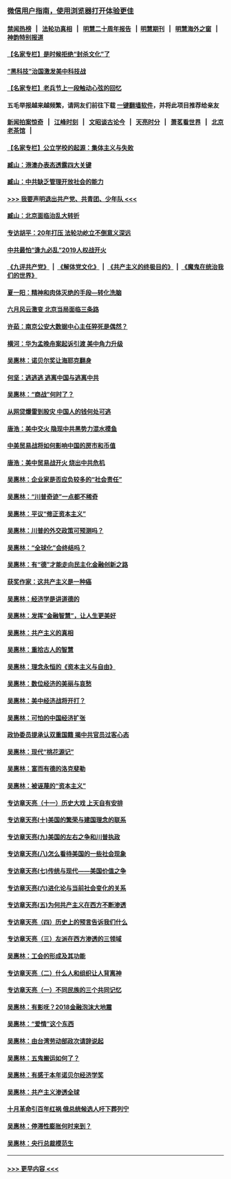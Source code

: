 ### [微信用户指南，使用浏览器打开体验更佳](https://github.com/gfw-breaker/banned-news1/blob/master/indexes/wechat-guide.md?t=0)
#### [禁闻热榜](热点新闻.md?t=0)  &nbsp;&nbsp;|&nbsp;&nbsp; [法轮功真相](https://github.com/gfw-breaker/truth/blob/master/README.md?t=0) &nbsp;&nbsp;|&nbsp;&nbsp; [明慧二十周年报告](https://github.com/gfw-breaker/mh-reports/blob/master/README.md?t=0) &nbsp;&nbsp;|&nbsp;&nbsp;[明慧期刊](https://github.com/gfw-breaker/mh-qikan) &nbsp;&nbsp;|&nbsp;&nbsp; [明慧海外之窗](https://github.com/gfw-breaker/mh-news/blob/master/README.md?t=0) &nbsp;&nbsp;|&nbsp;&nbsp; [神韵特别报道](https://github.com/gfw-breaker/mh-news/blob/master/shenyun.md?t=0)
#### [【名家专栏】是时候拒绝“封杀文化”了](../pages/nsc423/n11814093.md?t=02100044) 
#### [“黑科技”治国激发美中科技战](../pages/nsc423/n11638056.md?t=02100044) 
#### [【名家专栏】老兵节上一段触动心弦的回忆](../pages/nsc423/n11646016.md?t=02100044) 
#### 五毛举报越来越频繁，请网友们前往下载 [一键翻墙软件](https://github.com/gfw-breaker/ssr-accounts)，并将此项目推荐给亲友
#### [新闻拍案惊奇](https://github.com/gfw-breaker/banned-news1/blob/master/pages/link4.md) &nbsp;&nbsp;|&nbsp;&nbsp; [江峰时刻](https://github.com/gfw-breaker/banned-news1/blob/master/pages/link4.md) &nbsp;&nbsp;|&nbsp;&nbsp; [文昭谈古论今](https://github.com/gfw-breaker/banned-news1/blob/master/pages/link4.md) &nbsp;&nbsp;|&nbsp;&nbsp; [天亮时分](https://github.com/gfw-breaker/banned-news1/blob/master/pages/link4.md) &nbsp;&nbsp;|&nbsp;&nbsp; [萧茗看世界](https://github.com/gfw-breaker/banned-news1/blob/master/pages/link4.md) &nbsp;&nbsp;|&nbsp;&nbsp; [北京老茶馆](https://github.com/gfw-breaker/banned-news1/blob/master/pages/link4.md) &nbsp;&nbsp;|&nbsp;&nbsp; 
#### [【名家专栏】公立学校的起源：集体主义与失败](../pages/nsc423/n11601833.md?t=02100044) 
#### [臧山：港澳办表态透露四大关键](../pages/nsc423/n11421628.md?t=02100044) 
#### [臧山：中共缺乏管理开放社会的能力](../pages/nsc423/n11407457.md?t=02100044) 
#### [>>> 我要声明退出共产党、共青团、少年队 <<<](https://github.com/begood0513/goodnews/blob/master/quit/letter.md) 
#### [臧山：北京面临治乱大转折](../pages/nsc423/n11406895.md?t=02100044) 
#### [专访胡平：20年打压 法轮功屹立不倒意义深远](../pages/nsc423/n11398800.md?t=02100044) 
#### [中共最怕“逢九必乱”2019人权战开火](../pages/nsc423/n11385248.md?t=02100044) 
#### [《九评共产党》](https://github.com/begood0513/9ping.md/blob/master/README.md) &nbsp;|&nbsp; [《解体党文化》](../../../../jtdwh.md/blob/master/README.md)  &nbsp;|&nbsp; [《共产主义的终极目的》](../../../../gczydzjmd.md/blob/master/README.md) &nbsp;|&nbsp; [《魔鬼在统治我们的世界》](../../../../mgztzwmdsj.md/blob/master/README.md) 
#### [夏一阳：精神和肉体灭绝的手段—转化洗脑](../pages/nsc423/n11368250.md?t=02100044) 
#### [六月风云激变 北京当局面临三条路](../pages/nsc423/n11313668.md?t=02100044) 
#### [许茹：南京公安大数据中心主任猝死是偶然？](../pages/nsc423/n11064744.md?t=02100044) 
#### [横河：华为孟晚舟案起诉引渡 美中角力升级](../pages/nsc423/n11027230.md?t=02100044) 
#### [吴惠林：诺贝尔奖让海耶克翻身](../pages/nsc423/n10890049.md?t=02100044) 
#### [何坚：逃逃逃 逃离中国与逃离中共](../pages/nsc423/n10592891.md?t=02100044) 
#### [吴惠林：“商战”何时了？](../pages/nsc423/n10573558.md?t=02100044) 
#### [从网贷爆雷到股灾 中国人的钱何处可逃](../pages/nsc423/n10572800.md?t=02100044) 
#### [唐浩：美中交火 隐现中共黑势力混水摸鱼](../pages/nsc423/n10544040.md?t=02100044) 
#### [中美贸易战将如何影响中国的房市和币值](../pages/nsc423/n10543697.md?t=02100044) 
#### [唐浩：美中贸易战开火 烧出中共危机](../pages/nsc423/n10540126.md?t=02100044) 
#### [吴惠林：企业家是否应负较多的“社会责任”](../pages/nsc423/n10535022.md?t=02100044) 
#### [吴惠林：“川普奇迹”一点都不稀奇](../pages/nsc423/n10512808.md?t=02100044) 
#### [吴惠林：平议“修正资本主义”](../pages/nsc423/n10495724.md?t=02100044) 
#### [吴惠林：川普的外交政策可预测吗？](../pages/nsc423/n10462387.md?t=02100044) 
#### [吴惠林：“全球化”会终结吗？](../pages/nsc423/n10452838.md?t=02100044) 
#### [吴惠林：有“德”才能走向民主化金融创新之路](../pages/nsc423/n10432292.md?t=02100044) 
#### [获奖作家：这共产主义是一种癌](../pages/nsc423/n10431541.md?t=02100044) 
#### [吴惠林：经济学是讲道德的](../pages/nsc423/n10398014.md?t=02100044) 
#### [吴惠林：发挥“金融智慧”，让人生更美好](../pages/nsc423/n10375019.md?t=02100044) 
#### [吴惠林：共产主义的真相](../pages/nsc423/n10351394.md?t=02100044) 
#### [吴惠林：重拾古人的智慧](../pages/nsc423/n10337691.md?t=02100044) 
#### [吴惠林：理念永恒的《资本主义与自由》](../pages/nsc423/n10316274.md?t=02100044) 
#### [吴惠林：数位经济的美丽与哀愁](../pages/nsc423/n10292946.md?t=02100044) 
#### [吴惠林：美中经济战将开打？](../pages/nsc423/n10258825.md?t=02100044) 
#### [吴惠林：可怕的中国经济扩张](../pages/nsc423/n10219147.md?t=02100044) 
#### [政协委员提承认双重国籍 揭中共官员过客心态](../pages/nsc423/n10208809.md?t=02100044) 
#### [吴惠林：现代“桃花源记”](../pages/nsc423/n10185234.md?t=02100044) 
#### [吴惠林：富而有德的洛克斐勒](../pages/nsc423/n10142264.md?t=02100044) 
#### [吴惠林：被诬蔑的“资本主义”](../pages/nsc423/n10124816.md?t=02100044) 
#### [专访章天亮（十一）历史大戏 上天自有安排](../pages/nsc423/n10094905.md?t=02100044) 
#### [专访章天亮(十)美国的繁荣与建国理念的联系](../pages/nsc423/n10094899.md?t=02100044) 
#### [专访章天亮(九)美国的左右之争和川普执政](../pages/nsc423/n10094889.md?t=02100044) 
#### [专访章天亮(八)怎么看待美国的一些社会现象](../pages/nsc423/n10094857.md?t=02100044) 
#### [专访章天亮(七)传统与现代——美国价值之争](../pages/nsc423/n10093140.md?t=02100044) 
#### [专访章天亮(六)进化论与当前社会变化的关系](../pages/nsc423/n10092036.md?t=02100044) 
#### [专访章天亮(五)为何共产主义在西方不断渗透](../pages/nsc423/n10083620.md?t=02100044) 
#### [专访章天亮（四）历史上的预言告诉我们什么](../pages/nsc423/n10083606.md?t=02100044) 
#### [专访章天亮（三）左派在西方渗透的三领域](../pages/nsc423/n10081115.md?t=02100044) 
#### [吴惠林：工会的形成及其功能](../pages/nsc423/n10080633.md?t=02100044) 
#### [专访章天亮（二）什么人和组织让人背离神](../pages/nsc423/n10076637.md?t=02100044) 
#### [专访章天亮（一）不同民族的三个共同记忆](../pages/nsc423/n10074188.md?t=02100044) 
#### [吴惠林：有影呒？2018金融泡沫大地震](../pages/nsc423/n10040534.md?t=02100044) 
#### [吴惠林：“爱情”这个东西](../pages/nsc423/n10019423.md?t=02100044) 
#### [吴惠林：由台湾劳动部政次请辞说起](../pages/nsc423/n9979679.md?t=02100044) 
#### [吴惠林：五鬼搬运如何了？](../pages/nsc423/n9925338.md?t=02100044) 
#### [吴惠林：有感于本年诺贝尔经济学奖](../pages/nsc423/n9871883.md?t=02100044) 
#### [吴惠林：共产主义渗透全球](../pages/nsc423/n9812748.md?t=02100044) 
#### [十月革命引百年红祸 俄总统候选人吁下葬列宁](../pages/nsc423/n9810182.md?t=02100044) 
#### [吴惠林：停滞性膨胀何时来到？](../pages/nsc423/n9764136.md?t=02100044) 
#### [吴惠林：央行总裁模范生](../pages/nsc423/n9728134.md?t=02100044) 

----
#### [ >>> 更早内容 <<< ](../indexes/nsc423-earlier.md)
